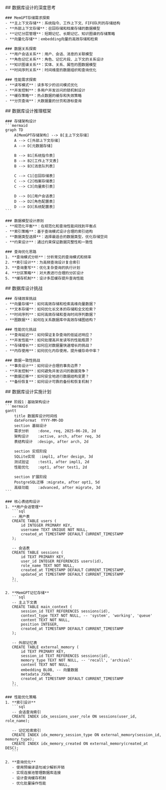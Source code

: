 <thought>
  <exploration>
    ## 数据库设计的深度思考
    
    ### MemGPT存储需求探索
    - **主上下文存储**：系统指令、工作上下文、FIFO队列的存储结构
    - **外部上下文存储**：召回存储和档案存储的数据模型
    - **记忆分层管理**：短期记忆、长期记忆、知识图谱的存储策略
    - **向量化存储**：embedding向量的高效存储和检索
    
    ### 数据关系探索
    - **用户会话关系**：用户、会话、消息的关联模型
    - **角色记忆关系**：角色、记忆片段、上下文的关系设计
    - **知识图谱关系**：实体、关系、属性的图数据模型
    - **时间序列关系**：时间维度的数据组织和查询优化
    
    ### 性能需求探索
    - **读写模式**：读多写少的访问模式优化
    - **并发控制**：多用户并发访问的锁机制设计
    - **缓存策略**：热点数据的缓存和失效策略
    - **分页查询**：大数据量的分页和游标查询
  </exploration>
  
  <reasoning>
    ## 数据库设计推理框架
    
    ### 存储架构设计
    ```mermaid
    graph TD
        A[MemGPT存储架构] --> B[主上下文存储]
        A --> C[外部上下文存储]
        A --> D[元数据存储]
        
        B --> B1[系统指令表]
        B --> B2[工作上下文表]
        B --> B3[消息队列表]
        
        C --> C1[召回存储表]
        C --> C2[档案存储表]
        C --> C3[向量索引表]
        
        D --> D1[用户会话表]
        D --> D2[角色配置表]
        D --> D3[系统配置表]
    ```
    
    ### 数据模型设计原则
    - **规范化平衡**：在规范化和查询性能间找到平衡点
    - **索引策略**：基于查询模式设计合理的索引结构
    - **数据类型选择**：选择最适合的数据类型，优化存储空间
    - **约束设计**：通过约束保证数据完整性和一致性
    
    ### 查询优化思路
    1. **查询模式分析**：分析常见的查询模式和频率
    2. **索引设计**：为高频查询设计复合索引
    3. **查询重写**：优化复杂查询的执行计划
    4. **分区策略**：对大表进行合理的分区设计
    5. **缓存机制**：设计多层缓存提升查询性能
  </reasoning>
  
  <challenge>
    ## 数据库设计挑战
    
    ### 存储效率挑战
    - **向量存储**：如何高效存储和检索高维向量数据？
    - **文本存储**：如何优化长文本的存储和全文检索？
    - **时间序列**：如何高效存储和查询时间序列数据？
    - **图数据**：如何在关系数据库中高效存储图结构？
    
    ### 性能优化挑战
    - **查询延迟**：如何保证复杂查询的低延迟响应？
    - **并发性能**：如何处理高并发读写的性能瓶颈？
    - **存储增长**：如何应对数据量快速增长的挑战？
    - **内存使用**：如何优化内存使用，提升缓存命中率？
    
    ### 数据一致性挑战
    - **事务设计**：如何设计合理的事务边界？
    - **并发控制**：如何避免并发访问的数据竞争？
    - **数据迁移**：如何安全地进行数据结构变更？
    - **备份恢复**：如何设计可靠的备份和恢复机制？
  </challenge>
  
  <plan>
    ## 数据库设计实施计划
    
    ### 阶段1：基础架构设计
    ```mermaid
    gantt
        title 数据库设计时间线
        dateFormat  YYYY-MM-DD
        section 基础设计
        需求分析    :done, req, 2025-06-28, 2d
        架构设计    :active, arch, after req, 3d
        表结构设计  :design, after arch, 2d
        
        section 实现阶段
        SQLite实现  :impl1, after design, 3d
        测试验证    :test1, after impl1, 2d
        性能优化    :opt1, after test1, 2d
        
        section 扩展阶段
        PostgreSQL迁移 :migrate, after opt1, 5d
        高级功能    :advanced, after migrate, 3d
    ```
    
    ### 核心表结构设计
    1. **用户会话管理**
       ```sql
       -- 用户表
       CREATE TABLE users (
           id INTEGER PRIMARY KEY,
           username TEXT UNIQUE NOT NULL,
           created_at TIMESTAMP DEFAULT CURRENT_TIMESTAMP
       );
       
       -- 会话表
       CREATE TABLE sessions (
           id TEXT PRIMARY KEY,
           user_id INTEGER REFERENCES users(id),
           role_name TEXT NOT NULL,
           created_at TIMESTAMP DEFAULT CURRENT_TIMESTAMP,
           updated_at TIMESTAMP DEFAULT CURRENT_TIMESTAMP
       );
       ```
    
    2. **MemGPT记忆存储**
       ```sql
       -- 主上下文表
       CREATE TABLE main_context (
           session_id TEXT REFERENCES sessions(id),
           context_type TEXT NOT NULL, -- 'system', 'working', 'queue'
           content TEXT NOT NULL,
           position INTEGER,
           created_at TIMESTAMP DEFAULT CURRENT_TIMESTAMP
       );
       
       -- 外部记忆表
       CREATE TABLE external_memory (
           id TEXT PRIMARY KEY,
           session_id TEXT REFERENCES sessions(id),
           memory_type TEXT NOT NULL, -- 'recall', 'archival'
           content TEXT NOT NULL,
           embedding BLOB, -- 向量数据
           metadata JSON,
           created_at TIMESTAMP DEFAULT CURRENT_TIMESTAMP
       );
       ```
    
    ### 性能优化策略
    1. **索引设计**
       ```sql
       -- 会话查询索引
       CREATE INDEX idx_sessions_user_role ON sessions(user_id, role_name);
       
       -- 记忆检索索引
       CREATE INDEX idx_memory_session_type ON external_memory(session_id, memory_type);
       CREATE INDEX idx_memory_created ON external_memory(created_at DESC);
       ```
    
    2. **查询优化**
       - 使用预编译语句减少解析开销
       - 实现连接池管理数据库连接
       - 设计查询缓存机制
       - 优化批量操作性能
  </plan>
</thought>
